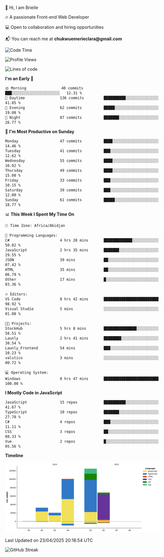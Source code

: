 <div align="left">
  <p>👋 Hi, I am Brielle</p>
  <p>🔥 A passionate Front-end Web Developer</p>
  <p>💻 Open to collaboration and hiring opportunities</p>
  <p>📬 You can reach me at <strong>chukwuemerieclara@gmail.com</strong></p>
</div>


 
 <!--START_SECTION:waka-->
![Code Time](http://img.shields.io/badge/Code%20Time-598%20hrs%206%20mins-blue)

![Profile Views](http://img.shields.io/badge/Profile%20Views-0-blue)

![Lines of code](https://img.shields.io/badge/From%20Hello%20World%20I%27ve%20Written-345.4%20thousand%20lines%20of%20code-blue)

**I'm an Early 🐤** 

```text
🌞 Morning                40 commits          ███░░░░░░░░░░░░░░░░░░░░░░   12.31 % 
🌆 Daytime                136 commits         ██████████░░░░░░░░░░░░░░░   41.85 % 
🌃 Evening                62 commits          █████░░░░░░░░░░░░░░░░░░░░   19.08 % 
🌙 Night                  87 commits          ███████░░░░░░░░░░░░░░░░░░   26.77 % 
```
📅 **I'm Most Productive on Sunday** 

```text
Monday                   47 commits          ████░░░░░░░░░░░░░░░░░░░░░   14.46 % 
Tuesday                  41 commits          ███░░░░░░░░░░░░░░░░░░░░░░   12.62 % 
Wednesday                55 commits          ████░░░░░░░░░░░░░░░░░░░░░   16.92 % 
Thursday                 49 commits          ████░░░░░░░░░░░░░░░░░░░░░   15.08 % 
Friday                   33 commits          ███░░░░░░░░░░░░░░░░░░░░░░   10.15 % 
Saturday                 39 commits          ███░░░░░░░░░░░░░░░░░░░░░░   12.00 % 
Sunday                   61 commits          █████░░░░░░░░░░░░░░░░░░░░   18.77 % 
```


📊 **This Week I Spent My Time On** 

```text
🕑︎ Time Zone: Africa/Abidjan

💬 Programming Languages: 
C#                       4 hrs 28 mins       █████████████░░░░░░░░░░░░   50.82 % 
JavaScript               2 hrs 35 mins       ███████░░░░░░░░░░░░░░░░░░   29.55 % 
JSON                     39 mins             ██░░░░░░░░░░░░░░░░░░░░░░░   07.42 % 
HTML                     35 mins             ██░░░░░░░░░░░░░░░░░░░░░░░   06.79 % 
Other                    17 mins             █░░░░░░░░░░░░░░░░░░░░░░░░   03.36 % 

🔥 Editors: 
VS Code                  8 hrs 42 mins       █████████████████████████   98.92 % 
Visual Studio            5 mins              ░░░░░░░░░░░░░░░░░░░░░░░░░   01.08 % 

🐱‍💻 Projects: 
StockHub                 5 hrs 8 mins        ███████████████░░░░░░░░░░   58.51 % 
Launly                   2 hrs 41 mins       ████████░░░░░░░░░░░░░░░░░   30.54 % 
Launly_Frontend          54 mins             ███░░░░░░░░░░░░░░░░░░░░░░   10.23 % 
valutico                 3 mins              ░░░░░░░░░░░░░░░░░░░░░░░░░   00.72 % 

💻 Operating System: 
Windows                  8 hrs 47 mins       █████████████████████████   100.00 % 
```

**I Mostly Code in JavaScript** 

```text
JavaScript               15 repos            ██████████░░░░░░░░░░░░░░░   41.67 % 
TypeScript               10 repos            ███████░░░░░░░░░░░░░░░░░░   27.78 % 
C#                       4 repos             ███░░░░░░░░░░░░░░░░░░░░░░   11.11 % 
CSS                      3 repos             ██░░░░░░░░░░░░░░░░░░░░░░░   08.33 % 
Vue                      2 repos             █░░░░░░░░░░░░░░░░░░░░░░░░   05.56 % 
```



**Timeline**

![Lines of Code chart](https://raw.githubusercontent.com/Brielle28/Brielle28/main/assets/bar_graph.png)


 Last Updated on 23/04/2025 20:18:54 UTC
<!--END_SECTION:waka-->

![GitHub Streak](https://github-readme-streak-stats.herokuapp.com/?user=Brielle28)



